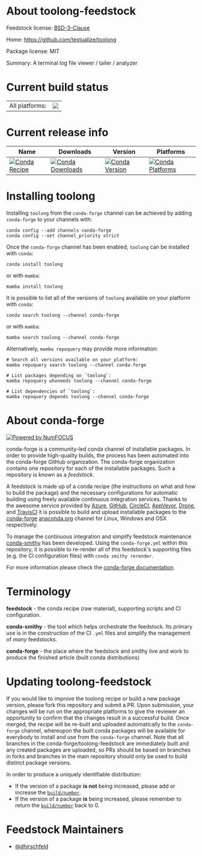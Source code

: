 About toolong-feedstock
=======================

Feedstock license: [BSD-3-Clause](https://github.com/conda-forge/toolong-feedstock/blob/main/LICENSE.txt)

Home: https://github.com/textualize/toolong

Package license: MIT

Summary: A terminal log file viewer / tailer / analyzer

Current build status
====================


<table><tr><td>All platforms:</td>
    <td>
      <a href="https://dev.azure.com/conda-forge/feedstock-builds/_build/latest?definitionId=21521&branchName=main">
        <img src="https://dev.azure.com/conda-forge/feedstock-builds/_apis/build/status/toolong-feedstock?branchName=main">
      </a>
    </td>
  </tr>
</table>

Current release info
====================

| Name | Downloads | Version | Platforms |
| --- | --- | --- | --- |
| [![Conda Recipe](https://img.shields.io/badge/recipe-toolong-green.svg)](https://anaconda.org/conda-forge/toolong) | [![Conda Downloads](https://img.shields.io/conda/dn/conda-forge/toolong.svg)](https://anaconda.org/conda-forge/toolong) | [![Conda Version](https://img.shields.io/conda/vn/conda-forge/toolong.svg)](https://anaconda.org/conda-forge/toolong) | [![Conda Platforms](https://img.shields.io/conda/pn/conda-forge/toolong.svg)](https://anaconda.org/conda-forge/toolong) |

Installing toolong
==================

Installing `toolong` from the `conda-forge` channel can be achieved by adding `conda-forge` to your channels with:

```
conda config --add channels conda-forge
conda config --set channel_priority strict
```

Once the `conda-forge` channel has been enabled, `toolong` can be installed with `conda`:

```
conda install toolong
```

or with `mamba`:

```
mamba install toolong
```

It is possible to list all of the versions of `toolong` available on your platform with `conda`:

```
conda search toolong --channel conda-forge
```

or with `mamba`:

```
mamba search toolong --channel conda-forge
```

Alternatively, `mamba repoquery` may provide more information:

```
# Search all versions available on your platform:
mamba repoquery search toolong --channel conda-forge

# List packages depending on `toolong`:
mamba repoquery whoneeds toolong --channel conda-forge

# List dependencies of `toolong`:
mamba repoquery depends toolong --channel conda-forge
```


About conda-forge
=================

[![Powered by
NumFOCUS](https://img.shields.io/badge/powered%20by-NumFOCUS-orange.svg?style=flat&colorA=E1523D&colorB=007D8A)](https://numfocus.org)

conda-forge is a community-led conda channel of installable packages.
In order to provide high-quality builds, the process has been automated into the
conda-forge GitHub organization. The conda-forge organization contains one repository
for each of the installable packages. Such a repository is known as a *feedstock*.

A feedstock is made up of a conda recipe (the instructions on what and how to build
the package) and the necessary configurations for automatic building using freely
available continuous integration services. Thanks to the awesome service provided by
[Azure](https://azure.microsoft.com/en-us/services/devops/), [GitHub](https://github.com/),
[CircleCI](https://circleci.com/), [AppVeyor](https://www.appveyor.com/),
[Drone](https://cloud.drone.io/welcome), and [TravisCI](https://travis-ci.com/)
it is possible to build and upload installable packages to the
[conda-forge](https://anaconda.org/conda-forge) [anaconda.org](https://anaconda.org/)
channel for Linux, Windows and OSX respectively.

To manage the continuous integration and simplify feedstock maintenance
[conda-smithy](https://github.com/conda-forge/conda-smithy) has been developed.
Using the ``conda-forge.yml`` within this repository, it is possible to re-render all of
this feedstock's supporting files (e.g. the CI configuration files) with ``conda smithy rerender``.

For more information please check the [conda-forge documentation](https://conda-forge.org/docs/).

Terminology
===========

**feedstock** - the conda recipe (raw material), supporting scripts and CI configuration.

**conda-smithy** - the tool which helps orchestrate the feedstock.
                   Its primary use is in the construction of the CI ``.yml`` files
                   and simplify the management of *many* feedstocks.

**conda-forge** - the place where the feedstock and smithy live and work to
                  produce the finished article (built conda distributions)


Updating toolong-feedstock
==========================

If you would like to improve the toolong recipe or build a new
package version, please fork this repository and submit a PR. Upon submission,
your changes will be run on the appropriate platforms to give the reviewer an
opportunity to confirm that the changes result in a successful build. Once
merged, the recipe will be re-built and uploaded automatically to the
`conda-forge` channel, whereupon the built conda packages will be available for
everybody to install and use from the `conda-forge` channel.
Note that all branches in the conda-forge/toolong-feedstock are
immediately built and any created packages are uploaded, so PRs should be based
on branches in forks and branches in the main repository should only be used to
build distinct package versions.

In order to produce a uniquely identifiable distribution:
 * If the version of a package **is not** being increased, please add or increase
   the [``build/number``](https://docs.conda.io/projects/conda-build/en/latest/resources/define-metadata.html#build-number-and-string).
 * If the version of a package **is** being increased, please remember to return
   the [``build/number``](https://docs.conda.io/projects/conda-build/en/latest/resources/define-metadata.html#build-number-and-string)
   back to 0.

Feedstock Maintainers
=====================

* [@dhirschfeld](https://github.com/dhirschfeld/)


